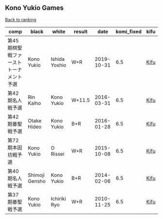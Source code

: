 ## Kono Yukio Games

[Back to ranking](index.md)




| **comp** | **black** | **white** | **result** | **date** | **komi_fixed** | **kifu** | 
| --- | --- | --- | --- | --- | --- | --- |
| 第45期棋聖戦ファーストトーナメント予選 | Kono Yukio | Ishida Yoshio | W+R | 2019-10-31 | 6.5 | [Kifu](https://kifudepot.net/kifucontents.php?id=KDTJW9JukafOQZ1U7GK1GA%3D%3D) | 
| 第42期名人戦予選 | Rin Kaiho | Kono Yukio | W+11.5 | 2016-03-31 | 6.5 | [Kifu](https://kifudepot.net/kifucontents.php?id=%2F2lGLWAPdNbhdeotI6E5fg%3D%3D) | 
| 第42期碁聖戦予選 | Otake Hideo | Kono Yukio | B+R | 2016-01-28 | 6.5 | [Kifu](https://kifudepot.net/kifucontents.php?id=nooSfk7k8T1xaZVj1BxCkQ%3D%3D) | 
| 第72期本因坊戦予選 | Kono Yukio | O Rissei | W+R | 2015-10-08 | 6.5 | [Kifu](https://kifudepot.net/kifucontents.php?id=mOXPVlDCPzL4aolxAjlC0w%3D%3D) | 
| 第40期名人戦予選 | Shimoji Gensho | Kono Yukio | B+R | 2014-02-06 | 6.5 | [Kifu](https://kifudepot.net/kifucontents.php?id=e2YT8yHJgayuoYBFs70EOA%3D%3D) | 
| 第37期碁聖戦予選 | Kono Yukio | Ichiriki Ryo | W+R | 2010-11-25 | 6.5 | [Kifu](https://kifudepot.net/kifucontents.php?id=Fw1ZUl8pR5acyuN0buE5MQ%3D%3D) |




